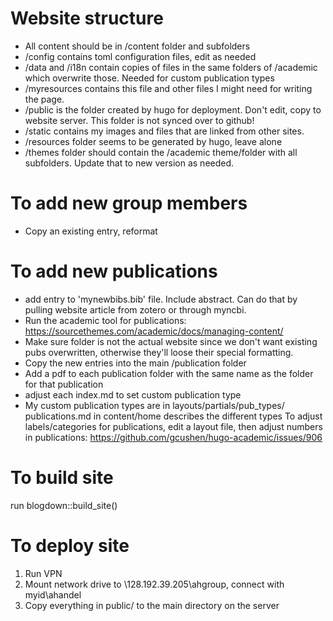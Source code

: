 # Website structure
* All content should be in /content folder and subfolders
* /config contains toml configuration files, edit as needed
* /data and /i18n contain copies of files in the same folders of /academic which overwrite those. Needed for custom publication types
* /myresources contains this file and other files I might need for writing the page.
* /public is the folder created by hugo for deployment. Don't edit, copy to website server. This folder is not synced over to github!
* /static contains my images and files that are linked from other sites.
* /resources folder seems to be generated by hugo, leave alone
* /themes folder should contain the /academic theme/folder with all subfolders. Update that to new version as needed.

# To add new group members
* Copy an existing entry, reformat

# To add new publications 
* add entry to 'mynewbibs.bib' file. Include abstract. Can do that by pulling website article from zotero or through myncbi.
* Run the academic tool for publications: https://sourcethemes.com/academic/docs/managing-content/
* Make sure folder is not the actual website since we don't want existing pubs overwritten, otherwise they'll loose their special formatting.
* Copy the new entries into the main /publication folder
* Add a pdf to each publication folder with the same name as the folder for that publication
* adjust each index.md to set custom publication type 
* My custom publication types are in layouts/partials/pub_types/
publications.md in content/home describes the different types
To adjust labels/categories for publications, edit a layout file, then adjust numbers in publications:
https://github.com/gcushen/hugo-academic/issues/906


# To build site
run blogdown::build_site()

# To deploy site
1. Run VPN
2. Mount network drive to \\128.192.39.205\ahgroup, connect with myid\ahandel
3. Copy everything in public/ to the main directory on the server



